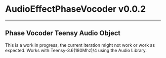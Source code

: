 # AudioEffectPhaseVocoder v0.0.2

---
Phase Vocoder Teensy Audio Object
---
This is a work in progress, the current iteration might not work or work as expected. 
Works with Teensy-3.6(180Mhz)/4 using the Audio Library.
